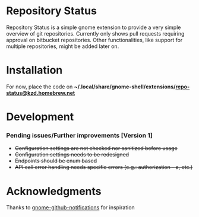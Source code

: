 # Repository Status

Repository Status is a simple gnome extension to provide a very simple overview of git repositories. 
Currently only shows pull requests requiring approval on bitbucket repositories. Other functionalities, like support for multiple repositories, might be added later on. 

# Installation

For now, place the code on **~/.local/share/gnome-shell/extensions/repo-status@kzd.homebrew.net**

# Development

### Pending issues/Further improvements [Version 1]

- ~~Configuration settings are not checked nor sanitized before usage~~
- ~~Configuration settings needs to be redesigned~~
- ~~Endpoints should be enum based~~
- ~~API call error handling needs specific errors (e.g.: authorization - a, etc.)~~

# Acknowledgments

Thanks to [gnome-github-notifications](https://github.com/alexduf/gnome-github-notifications) for inspiration